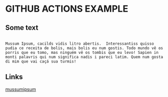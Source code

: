 # GITHUB ACTIONS EXAMPLE

## Some text

<code>
Mussum Ipsum, cacilds vidis litro abertis.  Interessantiss quisso pudia ce receita de bolis, mais bolis eu num gostis. Todo mundo vê os porris que eu tomo, mas ninguém vê os tombis que eu levo! Sapien in monti palavris qui num significa nadis i pareci latim. Quem num gosta di mim que vai caçá sua turmis!
</code>

## Links

[mussumipsum](https://mussumipsum.com/)  
